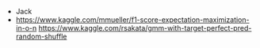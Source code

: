 - Jack
- https://www.kaggle.com/mmueller/f1-score-expectation-maximization-in-o-n
https://www.kaggle.com/rsakata/gmm-with-target-perfect-pred-random-shuffle